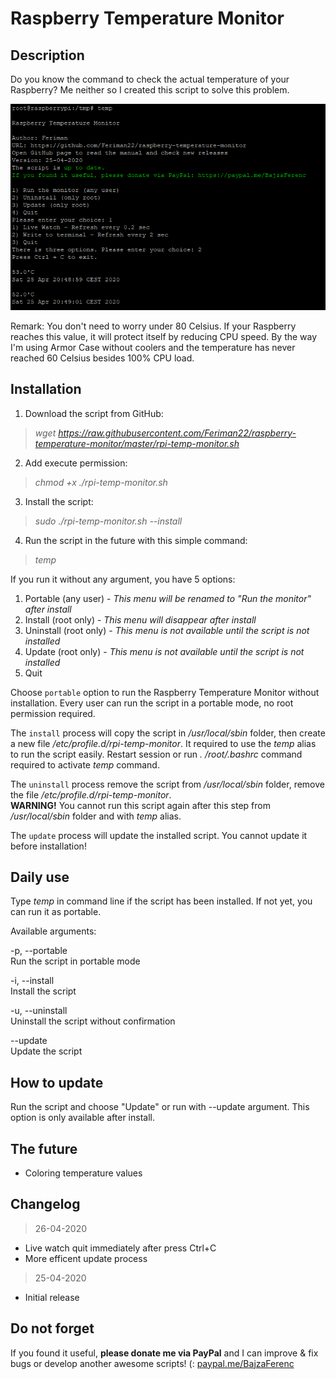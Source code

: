 # Raspberry Temperature Monitor

## Description

Do you know the command to check the actual temperature of your Raspberry? Me neither so I created this script to solve this problem.

![Screenshot](https://raw.githubusercontent.com/Feriman22/raspberry-temperature-monitor/master/raspberry-temperature-monitor-screenshot.png)

Remark: You don't need to worry under 80 Celsius. If your Raspberry reaches this value, it will protect itself by reducing CPU speed. By the way I'm using Armor Case without coolers and the temperature has never reached 60 Celsius besides 100% CPU load.

## Installation

1. Download the script from GitHub:
>*wget https://raw.githubusercontent.com/Feriman22/raspberry-temperature-monitor/master/rpi-temp-monitor.sh*
2. Add execute permission:
>*chmod +x ./rpi-temp-monitor.sh*
3. Install the script:
>*sudo ./rpi-temp-monitor.sh --install*
4. Run the script in the future with this simple command:
>*temp*

If you run it without any argument, you have 5 options:
1. Portable (any user) - *This menu will be renamed to "Run the monitor" after install*
2. Install (root only) - *This menu will disappear after install*
3. Uninstall (root only) - *This menu is not available until the script is not installed*
4. Update (root only) - *This menu is not available until the script is not installed*
5. Quit

Choose `portable` option to run the Raspberry Temperature Monitor without installation. Every user can run the script in a portable mode, no root permission required.

The `install` process will copy the script in */usr/local/sbin* folder, then create a new file */etc/profile.d/rpi-temp-monitor*. It required to use the *temp* alias to run the script easily. Restart session or run *. /root/.bashrc* command required to activate *temp* command.

The `uninstall` process remove the script from */usr/local/sbin* folder, remove the file */etc/profile.d/rpi-temp-monitor*.\
**WARNING!** You cannot run this script again after this step from */usr/local/sbin* folder and with *temp* alias.

The `update` process will update the installed script. You cannot update it before installation!

## Daily use

Type *temp* in command line if the script has been installed. If not yet, you can run it as portable.

Available arguments:

-p, --portable\
  Run the script in portable mode

-i, --install\
  Install the script

-u, --uninstall\
  Uninstall the script without confirmation
  
--update\
  Update the script

## How to update

Run the script and choose "Update" or run with --update argument. This option is only available after install.

## The future

- Coloring temperature values

## Changelog

>26-04-2020
- Live watch quit immediately after press Ctrl+C
- More efficent update process

>25-04-2020
- Initial release

## Do not forget

If you found it useful, **please donate me via PayPal** and I can improve & fix bugs or develop another awesome scripts! (:
[paypal.me/BajzaFerenc](https://www.paypal.me/BajzaFerenc)

